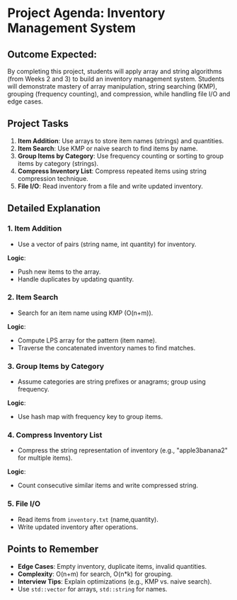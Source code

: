 # Project Agenda: Inventory Management System

## Outcome Expected:
By completing this project, students will apply array and string algorithms (from Weeks 2 and 3) to build an inventory management system. Students will demonstrate mastery of array manipulation, string searching (KMP), grouping (frequency counting), and compression, while handling file I/O and edge cases.

## Project Tasks
1. **Item Addition**: Use arrays to store item names (strings) and quantities.  
2. **Item Search**: Use KMP or naive search to find items by name.  
3. **Group Items by Category**: Use frequency counting or sorting to group items by category (strings).  
4. **Compress Inventory List**: Compress repeated items using string compression technique.  
5. **File I/O**: Read inventory from a file and write updated inventory.

## Detailed Explanation

### 1. Item Addition
- Use a vector of pairs (string name, int quantity) for inventory.

**Logic**:
- Push new items to the array.
- Handle duplicates by updating quantity.

### 2. Item Search
- Search for an item name using KMP (O(n+m)).

**Logic**:
- Compute LPS array for the pattern (item name).
- Traverse the concatenated inventory names to find matches.

### 3. Group Items by Category
- Assume categories are string prefixes or anagrams; group using frequency.

**Logic**:
- Use hash map with frequency key to group items.

### 4. Compress Inventory List
- Compress the string representation of inventory (e.g., "apple3banana2" for multiple items).

**Logic**:
- Count consecutive similar items and write compressed string.

### 5. File I/O
- Read items from `inventory.txt` (name,quantity).
- Write updated inventory after operations.

## Points to Remember
- **Edge Cases**: Empty inventory, duplicate items, invalid quantities.
- **Complexity**: O(n+m) for search, O(n*k) for grouping.
- **Interview Tips**: Explain optimizations (e.g., KMP vs. naive search).
- Use `std::vector` for arrays, `std::string` for names.